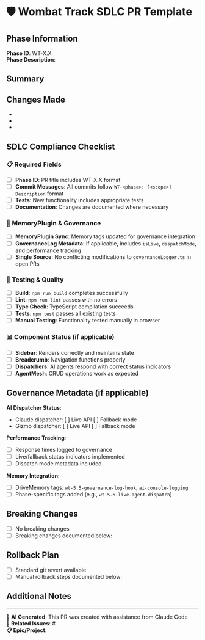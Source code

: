 # 🛡️ Wombat Track SDLC PR Template

## Phase Information
**Phase ID**: WT-X.X  
**Phase Description**: 

## Summary
<!-- Briefly describe the changes in this PR -->

## Changes Made
<!-- List the key changes, features, or fixes -->
- 
- 
- 

## SDLC Compliance Checklist
<!-- All items must be checked before merge -->

### 📋 Required Fields
- [ ] **Phase ID**: PR title includes WT-X.X format
- [ ] **Commit Messages**: All commits follow `WT-<phase>: [<scope>] Description` format
- [ ] **Tests**: New functionality includes appropriate tests
- [ ] **Documentation**: Changes are documented where necessary

### 🔄 MemoryPlugin & Governance
- [ ] **MemoryPlugin Sync**: Memory tags updated for governance integration
- [ ] **GovernanceLog Metadata**: If applicable, includes `isLive`, `dispatchMode`, and performance tracking
- [ ] **Single Source**: No conflicting modifications to `governanceLogger.ts` in open PRs

### 🧪 Testing & Quality
- [ ] **Build**: `npm run build` completes successfully
- [ ] **Lint**: `npm run lint` passes with no errors
- [ ] **Type Check**: TypeScript compilation succeeds
- [ ] **Tests**: `npm test` passes all existing tests
- [ ] **Manual Testing**: Functionality tested manually in browser

### 📊 Component Status (if applicable)
- [ ] **Sidebar**: Renders correctly and maintains state
- [ ] **Breadcrumb**: Navigation functions properly
- [ ] **Dispatchers**: AI agents respond with correct status indicators
- [ ] **AgentMesh**: CRUD operations work as expected

## Governance Metadata (if applicable)
<!-- Complete this section if PR modifies governance, dispatcher, or console files -->

**AI Dispatcher Status**:
- Claude dispatcher: [ ] Live API [ ] Fallback mode
- Gizmo dispatcher: [ ] Live API [ ] Fallback mode

**Performance Tracking**:
- [ ] Response times logged to governance
- [ ] Live/fallback status indicators implemented
- [ ] Dispatch mode metadata included

**Memory Integration**:
- [ ] DriveMemory tags: `wt-5.5-governance-log-hook`, `ai-console-logging`
- [ ] Phase-specific tags added (e.g., `wt-5.6-live-agent-dispatch`)

## Breaking Changes
<!-- List any breaking changes and migration steps -->
- [ ] No breaking changes
- [ ] Breaking changes documented below:

## Rollback Plan
<!-- How to rollback if issues are discovered post-merge -->
- [ ] Standard git revert available
- [ ] Manual rollback steps documented below:

## Additional Notes
<!-- Any additional context, screenshots, or links -->

---

**🤖 AI Generated**: This PR was created with assistance from Claude Code  
**🔗 Related Issues**: #  
**📋 Epic/Project**: 

<!-- 
SDLC Enforcement: This template ensures compliance with Wombat Track development standards.
For questions, see: https://github.com/jtaylorcomplize/wombat-track-scaffold/wiki/SDLC-Guidelines
-->